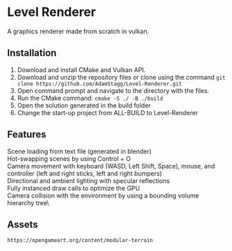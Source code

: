 # Level Renderer
A graphics renderer made from scratch in vulkan.

## Installation
1. Download and install CMake and Vulkan API.
2. Download and unzip the repository files or clone using the command ```git clone https://github.com/AdamStagg/Level-Renderer.git```
3. Open command prompt and navigate to the directory with the files.
4. Run the CMake command: ```cmake -S ./ -B ./build```
5. Open the solution generated in the build folder
6. Change the start-up project from ALL-BUILD to Level-Renderer

## Features
Scene loading from text file (generated in blender)\
Hot-swapping scenes by using Control + O\
Camera movement with keyboard (WASD, Left Shift, Space), mouse, and controller (left and right sticks, left and right bumpers)\
Directional and ambient lighting with specular reflections\
Fully instanced draw calls to optimize the GPU\
Camera collision with the environment by using a bounding volume hierarchy tree\

## Assets
```https://opengameart.org/content/modular-terrain```
